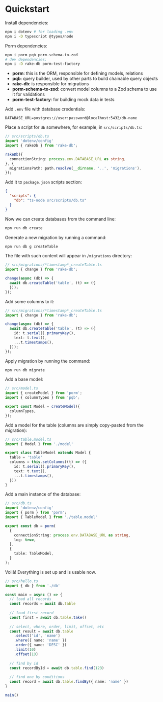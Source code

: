 # Quickstart

Install dependencies:

```sh
npm i dotenv # for loading .env
npm i -D typescript @types/node
```

Porm dependencies:

```sh
npm i porm pqb porm-schema-to-zod
# dev dependencies:
npm i -D rake-db porm-test-factory
```

- **porm**: this is the ORM, responsible for defining models, relations
- **pqb**: query builder, used by other parts to build chainable query objects
- **rake-db**: is responsible for migrations
- **porm-schema-to-zod**: convert model columns to a Zod schema to use it for validations
- **porm-test-factory**: for building mock data in tests

Add `.env` file with database credentials:

```
DATABASE_URL=postgres://user:password@localhost:5432/db-name
```

Place a script for `db` somewhere, for example, in `src/scripts/db.ts`:

```ts
// src/scripts/db.ts
import 'dotenv/config'
import { rakeDb } from 'rake-db';

rakeDb({
  connectionString: process.env.DATABASE_URL as string,
}, {
  migrationsPath: path.resolve(__dirname, '..', 'migrations'),
});
```

Add it to `package.json` scripts section:

```json
{
  "scripts": {
    "db": "ts-node src/scripts/db.ts"
  }
}
```

Now we can create databases from the command line:

```sh
npm run db create
```

Generate a new migration by running a command:

```sh
npm run db g createTable
```

The file with such content will appear in `/migrations` directory:

```ts
// src/migrations/*timestamp*_createTable.ts
import { change } from 'rake-db';

change(async (db) => {
  await db.createTable('table', (t) => ({
  }));
});
```

Add some columns to it:

```ts
// src/migrations/*timestamp*_createTable.ts
import { change } from 'rake-db';

change(async (db) => {
  await db.createTable('table', (t) => ({
    id: t.serial().primaryKey(),
    text: t.text(),
    ...t.timestamps(),
  }));
});
```

Apply migration by running the command:

```sh
npm run db migrate
```

Add a base model:

```ts
// src/model.ts
import { createModel } from 'porm';
import { columnTypes } from 'pqb';

export const Model = createModel({
  columnTypes,
});
```

Add a model for the table (columns are simply copy-pasted from the migration):

```ts
// src/table.model.ts
import { Model } from './model'

export class TableModel extends Model {
  table = 'table'
  columns = this.setColumns((t) => ({
    id: t.serial().primaryKey(),
    text: t.text(),
    ...t.timestamps(),
  }))
}
```

Add a main instance of the database:

```ts
// src/db.ts
import 'dotenv/config'
import { porm } from 'porm';
import { TableModel } from './table.model'

export const db = porm(
  {
    connectionString: process.env.DATABASE_URL as string,
    log: true,
  },
  {
    table: TableModel,
  }
);
```

Voilà! Everything is set up and is usable now.

```ts
// src/hello.ts
import { db } from './db'

const main = async () => {
  // load all records
  const records = await db.table
  
  // load first record
  const first = await db.table.take()
  
  // select, where, order, limit, offset, etc
  const result = await db.table
    .select('id', 'name')
    .where({ name: 'name' })
    .order({ name: 'DESC' })
    .limit(10)
    .offset(10)
  
  // find by id
  const recordById = await db.table.find(123)
  
  // find one by conditions
  const record = await db.table.findBy({ name: 'name' })
}

main()
```
